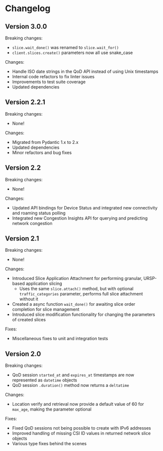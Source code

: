 
# Changelog

## Version 3.0.0

Breaking changes:
- `slice.wait_done()` was renamed to `slice.wait_for()`
- `client.slices.create()` parameters now all use snake_case

Changes:
- Handle ISO date strings in the QoD API instead of using Unix timestamps
- Internal code refactors to fix linter issues
- Improvements to test suite coverage
- Updated dependencies

## Version 2.2.1

Breaking changes:
- None!

Changes:
- Migrated from Pydantic 1.x to 2.x
- Updated dependencies
- Minor refactors and bug fixes

## Version 2.2

Breaking changes:
- None!

Changes:
- Updated API bindings for Device Status and integrated new connectivity and roaming status polling
- Integrated new Congestion Insights API for querying and predicting network congestion

## Version 2.1

Breaking changes:
- None!

Changes:
- Introduced Slice Application Attachment for performing granular, URSP-based application slicing
  - Uses the same `slice.attach()` method, but with optional `traffic_categories` parameter, performs full slice attachment without it
- Created a async function `wait_done()` for awaiting slice order completion for slice management
- Introduced slice modification functionality for changing the parameters of created slices

Fixes:
- Miscellaneous fixes to unit and integration tests

## Version 2.0

Breaking changes:
- QoD session `started_at` and `expires_at` timestamps are now represented as `datetime` objects
- QoD session `.duration()` method now returns a `deltatime`

Changes:
- Location verify and retrieval now provide a default value of 60 for `max_age`, making the parameter optional

Fixes:
- Fixed QoD sessions not being possible to create with IPv6 addresses
- Improved handling of missing CSI ID values in returned network slice objects
- Various type fixes behind the scenes
